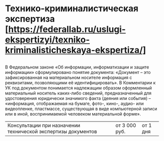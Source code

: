 # Технико-криминалистическая экспертиза [https://federallab.ru/uslugi-ekspertizyi/texniko-kriminalisticheskaya-ekspertiza/]
## 
В Федеральном законе «Об информации, информатизации и защите информации» сформулировано понятие документа: «Документ – это зафиксированная на материальном носителе информация с реквизитами, позволяющими её идентифицировать». В Комментарии к УК под документом понимается надлежащим образом оформленный материальный носитель каких-либо сведений, предназначенный для удостоверения юридически значимого факта (деяния или события) – «информация, отображаемая на бумаге, фото-, кино-, аудио- или видеопленке, пластмассе, существующая в виде компьютерной записи или в иной, воспринимаемой человеком материальной форме».
<table>
<tbody>
<tr>
<td>Консультации при назначении технической экспертизы документов</td>
<td>от 3 000 руб.</td>
<td>от 1 дня</td>
</tr>
</tbody>
</table>